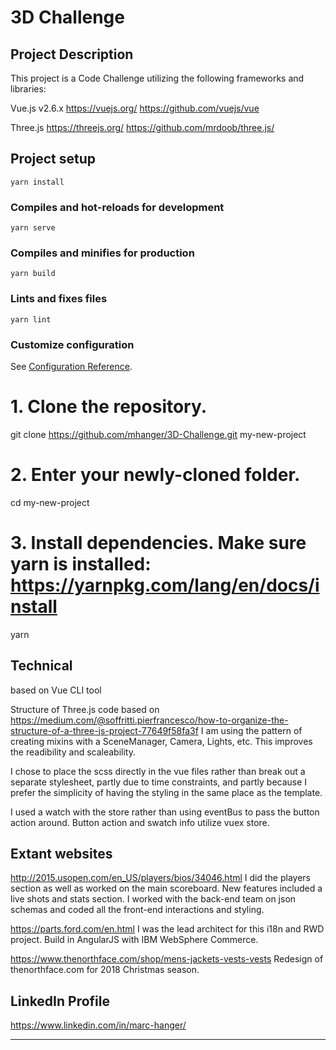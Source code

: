 # 3D Challenge

## Project Description
This project is a Code Challenge utilizing the following frameworks and libraries:

Vue.js v2.6.x
https://vuejs.org/
https://github.com/vuejs/vue

Three.js
https://threejs.org/
https://github.com/mrdoob/three.js/

## Project setup
```
yarn install
```

### Compiles and hot-reloads for development
```
yarn serve
```

### Compiles and minifies for production
```
yarn build
```

### Lints and fixes files
```
yarn lint
```

### Customize configuration
See [Configuration Reference](https://cli.vuejs.org/config/).

# 1. Clone the repository.
git clone https://github.com/mhanger/3D-Challenge.git my-new-project

# 2. Enter your newly-cloned folder.
cd my-new-project

# 3. Install dependencies. Make sure yarn is installed: https://yarnpkg.com/lang/en/docs/install
yarn

## Technical

based on Vue CLI tool

Structure of Three.js code based on
https://medium.com/@soffritti.pierfrancesco/how-to-organize-the-structure-of-a-three-js-project-77649f58fa3f
I am using the pattern of creating mixins with a SceneManager, Camera, Lights, etc. This improves the readibility and scaleability.

I chose to place the scss directly in the vue files rather than break out a separate stylesheet, partly due to time constraints, and partly because I prefer the simplicity of having the styling in the same place as the template.

I used a watch with the store rather than using eventBus to pass the button action around.
Button action and swatch info utilize vuex store.

## Extant websites
http://2015.usopen.com/en_US/players/bios/34046.html
I did the players section as well as worked on the main scoreboard.
New features included a live shots and stats section.  I worked with the back-end team on json schemas and coded all the front-end interactions and styling.

https://parts.ford.com/en.html
I was the lead architect for this i18n and RWD project.  Build in AngularJS with IBM WebSphere Commerce.

https://www.thenorthface.com/shop/mens-jackets-vests-vests
Redesign of thenorthface.com for 2018 Christmas season.

## LinkedIn Profile

https://www.linkedin.com/in/marc-hanger/

****